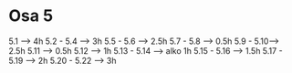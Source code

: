 # Osa 5
5.1 --> 4h
5.2 - 5.4 --> 3h
5.5 - 5.6 --> 2.5h
5.7 - 5.8 --> 0.5h
5.9 - 5.10--> 2.5h
5.11 --> 0.5h
5.12 --> 1h
5.13 - 5.14 --> alko 1h
5.15 - 5.16 --> 1.5h
5.17 - 5.19 --> 2h 
5.20 - 5.22 --> 3h